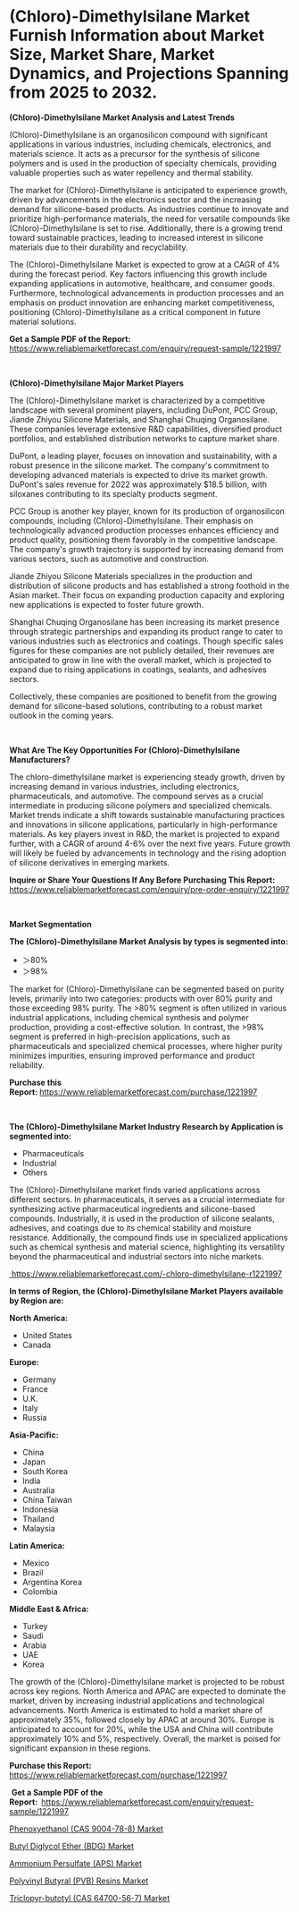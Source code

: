 <p><h1>(Chloro)-Dimethylsilane Market Furnish Information about Market Size, Market Share, Market Dynamics, and Projections Spanning from 2025 to 2032.</h1></p><p><strong>(Chloro)-Dimethylsilane Market Analysis and Latest Trends</strong></p>
<p><p>(Chloro)-Dimethylsilane is an organosilicon compound with significant applications in various industries, including chemicals, electronics, and materials science. It acts as a precursor for the synthesis of silicone polymers and is used in the production of specialty chemicals, providing valuable properties such as water repellency and thermal stability.</p><p>The market for (Chloro)-Dimethylsilane is anticipated to experience growth, driven by advancements in the electronics sector and the increasing demand for silicone-based products. As industries continue to innovate and prioritize high-performance materials, the need for versatile compounds like (Chloro)-Dimethylsilane is set to rise. Additionally, there is a growing trend toward sustainable practices, leading to increased interest in silicone materials due to their durability and recyclability.</p><p>The (Chloro)-Dimethylsilane Market is expected to grow at a CAGR of 4% during the forecast period. Key factors influencing this growth include expanding applications in automotive, healthcare, and consumer goods. Furthermore, technological advancements in production processes and an emphasis on product innovation are enhancing market competitiveness, positioning (Chloro)-Dimethylsilane as a critical component in future material solutions.</p></p>
<p><strong>Get a Sample PDF of the Report:&nbsp;</strong> <a href="https://www.reliablemarketforecast.com/enquiry/request-sample/1221997?utm_campaign=1197&utm_medium=2&utm_source=Github&utm_content=ia&utm_term=03042025&utm_id=chloro-dimethylsilane">https://www.reliablemarketforecast.com/enquiry/request-sample/1221997</a></p>
<p>&nbsp;</p>
<p><strong>(Chloro)-Dimethylsilane Major Market Players</strong></p>
<p><p>The (Chloro)-Dimethylsilane market is characterized by a competitive landscape with several prominent players, including DuPont, PCC Group, Jiande Zhiyou Silicone Materials, and Shanghai Chuqing Organosilane. These companies leverage extensive R&D capabilities, diversified product portfolios, and established distribution networks to capture market share.</p><p>DuPont, a leading player, focuses on innovation and sustainability, with a robust presence in the silicone market. The company's commitment to developing advanced materials is expected to drive its market growth. DuPont's sales revenue for 2022 was approximately $18.5 billion, with siloxanes contributing to its specialty products segment.</p><p>PCC Group is another key player, known for its production of organosilicon compounds, including (Chloro)-Dimethylsilane. Their emphasis on technologically advanced production processes enhances efficiency and product quality, positioning them favorably in the competitive landscape. The company's growth trajectory is supported by increasing demand from various sectors, such as automotive and construction.</p><p>Jiande Zhiyou Silicone Materials specializes in the production and distribution of silicone products and has established a strong foothold in the Asian market. Their focus on expanding production capacity and exploring new applications is expected to foster future growth. </p><p>Shanghai Chuqing Organosilane has been increasing its market presence through strategic partnerships and expanding its product range to cater to various industries such as electronics and coatings. Though specific sales figures for these companies are not publicly detailed, their revenues are anticipated to grow in line with the overall market, which is projected to expand due to rising applications in coatings, sealants, and adhesives sectors.</p><p>Collectively, these companies are positioned to benefit from the growing demand for silicone-based solutions, contributing to a robust market outlook in the coming years.</p></p>
<p>&nbsp;</p>
<p><strong>What Are The Key Opportunities For (Chloro)-Dimethylsilane Manufacturers?</strong></p>
<p><p>The chloro-dimethylsilane market is experiencing steady growth, driven by increasing demand in various industries, including electronics, pharmaceuticals, and automotive. The compound serves as a crucial intermediate in producing silicone polymers and specialized chemicals. Market trends indicate a shift towards sustainable manufacturing practices and innovations in silicone applications, particularly in high-performance materials. As key players invest in R&D, the market is projected to expand further, with a CAGR of around 4-6% over the next five years. Future growth will likely be fueled by advancements in technology and the rising adoption of silicone derivatives in emerging markets.</p></p>
<p><strong>Inquire or Share Your Questions If Any Before Purchasing This Report:</strong> <a href="https://www.reliablemarketforecast.com/enquiry/pre-order-enquiry/1221997?utm_campaign=1197&utm_medium=2&utm_source=Github&utm_content=ia&utm_term=03042025&utm_id=chloro-dimethylsilane">https://www.reliablemarketforecast.com/enquiry/pre-order-enquiry/1221997</a></p>
<p>&nbsp;</p>
<p><strong>Market Segmentation</strong></p>
<p><strong>The (Chloro)-Dimethylsilane Market Analysis by types is segmented into:</strong></p>
<p><ul><li>＞80%</li><li>＞98%</li></ul></p>
<p><p>The market for (Chloro)-Dimethylsilane can be segmented based on purity levels, primarily into two categories: products with over 80% purity and those exceeding 98% purity. The >80% segment is often utilized in various industrial applications, including chemical synthesis and polymer production, providing a cost-effective solution. In contrast, the >98% segment is preferred in high-precision applications, such as pharmaceuticals and specialized chemical processes, where higher purity minimizes impurities, ensuring improved performance and product reliability.</p></p>
<p><strong>Purchase this Report:&nbsp;</strong><a href="https://www.reliablemarketforecast.com/purchase/1221997?utm_campaign=1197&utm_medium=2&utm_source=Github&utm_content=ia&utm_term=03042025&utm_id=chloro-dimethylsilane">https://www.reliablemarketforecast.com/purchase/1221997</a></p>
<p>&nbsp;</p>
<p><strong>The (Chloro)-Dimethylsilane Market Industry Research by Application is segmented into:</strong></p>
<p><ul><li>Pharmaceuticals</li><li>Industrial</li><li>Others</li></ul></p>
<p><p>The (Chloro)-Dimethylsilane market finds varied applications across different sectors. In pharmaceuticals, it serves as a crucial intermediate for synthesizing active pharmaceutical ingredients and silicone-based compounds. Industrially, it is used in the production of silicone sealants, adhesives, and coatings due to its chemical stability and moisture resistance. Additionally, the compound finds use in specialized applications such as chemical synthesis and material science, highlighting its versatility beyond the pharmaceutical and industrial sectors into niche markets.</p></p>
<p><a href="https://www.reliablemarketforecast.com/-chloro-dimethylsilane-r1221997?utm_campaign=1197&utm_medium=2&utm_source=Github&utm_content=ia&utm_term=03042025&utm_id=chloro-dimethylsilane">&nbsp;https://www.reliablemarketforecast.com/-chloro-dimethylsilane-r1221997</a></p>
<p><strong>In terms of Region, the (Chloro)-Dimethylsilane Market Players available by Region are:</strong></p>
<p>
    <p> <strong> North America: </strong>
        <ul>
            <li>United States</li>
            <li>Canada</li>
        </ul>
        </p> 
    <p> <strong> Europe: </strong>
        <ul>
            <li>Germany</li>
            <li>France</li>
            <li>U.K.</li>
            <li>Italy</li>
            <li>Russia</li>
        </ul>
        </p> 
    <p> <strong> Asia-Pacific: </strong>
        <ul>
            <li>China</li>
            <li>Japan</li>
            <li>South Korea</li>
            <li>India</li>
            <li>Australia</li>
            <li>China Taiwan</li>
            <li>Indonesia</li>
            <li>Thailand</li>
            <li>Malaysia</li>
        </ul>
        </p> 
    <p> <strong> Latin America: </strong>
        <ul>
            <li>Mexico</li>
            <li>Brazil</li>
            <li>Argentina Korea</li>
            <li>Colombia</li>
        </ul>
        </p> 
    <p> <strong> Middle East & Africa: </strong>
        <ul>
            <li>Turkey</li>
            <li>Saudi</li>
            <li>Arabia</li>
            <li>UAE</li>
            <li>Korea</li>
        </ul>
    </p>
    </p>
<p><p>The growth of the (Chloro)-Dimethylsilane market is projected to be robust across key regions. North America and APAC are expected to dominate the market, driven by increasing industrial applications and technological advancements. North America is estimated to hold a market share of approximately 35%, followed closely by APAC at around 30%. Europe is anticipated to account for 20%, while the USA and China will contribute approximately 10% and 5%, respectively. Overall, the market is poised for significant expansion in these regions.</p></p>
<p><strong>Purchase this Report: </strong><a href="https://www.reliablemarketforecast.com/purchase/1221997?utm_campaign=1197&utm_medium=2&utm_source=Github&utm_content=ia&utm_term=03042025&utm_id=chloro-dimethylsilane">https://www.reliablemarketforecast.com/purchase/1221997</a></p>
<p>&nbsp;<strong>Get a Sample PDF of the Report:&nbsp;&nbsp;</strong><a href="https://www.reliablemarketforecast.com/enquiry/request-sample/1221997?utm_campaign=1197&utm_medium=2&utm_source=Github&utm_content=ia&utm_term=03042025&utm_id=chloro-dimethylsilane">https://www.reliablemarketforecast.com/enquiry/request-sample/1221997</a></p>
<p><strong></strong></p>
<p><p><a href="https://github.com/hayasiorover/Market-Research-Report-List-1/blob/main/phenoxyethanol-cas-9004-78-8-market.md?utm_campaign=1197&utm_medium=2&utm_source=Github&utm_content=ia&utm_term=03042025&utm_id=chloro-dimethylsilane">Phenoxyethanol (CAS 9004-78-8) Market</a></p><p><a href="https://github.com/janskudiony/Market-Research-Report-List-1/blob/main/butyl-diglycol-ether-bdg-market.md?utm_campaign=1197&utm_medium=2&utm_source=Github&utm_content=ia&utm_term=03042025&utm_id=chloro-dimethylsilane">Butyl Diglycol Ether (BDG) Market</a></p><p><a href="https://github.com/parthplagaf6/Market-Research-Report-List-1/blob/main/ammonium-persulfate-aps-market.md?utm_campaign=1197&utm_medium=2&utm_source=Github&utm_content=ia&utm_term=03042025&utm_id=chloro-dimethylsilane">Ammonium Persulfate (APS) Market</a></p><p><a href="https://github.com/tandyorandby/Market-Research-Report-List-1/blob/main/polyvinyl-butyral-pvb-resins-market.md?utm_campaign=1197&utm_medium=2&utm_source=Github&utm_content=ia&utm_term=03042025&utm_id=chloro-dimethylsilane">Polyvinyl Butyral (PVB) Resins Market</a></p><p><a href="https://github.com/mronmizoe/Market-Research-Report-List-1/blob/main/triclopyr-butotyl-cas-64700-56-7-market.md?utm_campaign=1197&utm_medium=2&utm_source=Github&utm_content=ia&utm_term=03042025&utm_id=chloro-dimethylsilane">Triclopyr-butotyl (CAS 64700-56-7) Market</a></p></p>